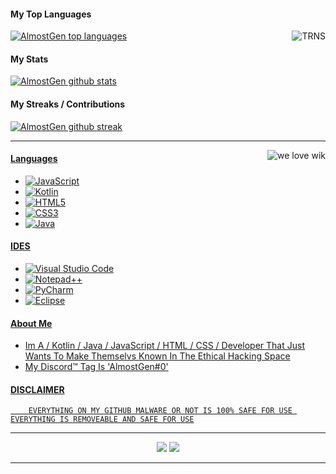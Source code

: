 <p align="center">

#### My Top Languages
[![AlmostGen top languages](https://github-readme-stats.vercel.app/api/top-langs/?username=AlmostGen&theme=blue-green)](https://github.com/AlmostGen/github-readme-stats) <img alt="TRNS" src="https://tenor.com/view/goku-black-dbs-saiyan-smirk-gif-9727389.gif" align="right"/>
#### My Stats
[![AlmostGen github stats](https://github-readme-stats.vercel.app/api?username=AlmostGen&theme=blue-green)](https://github.com/AlmostGen/github-readme-stats)
#### My Streaks / Contributions
[![AlmostGen github streak](https://github-readme-streak-stats.herokuapp.com/?user=AlmostGen&theme=blue-green)](https://github.com/AlmostGen/github-readme-streak-stats)
</p>




---
<a href="https://www.youtube.com/@almostgen"><img alt="we love wik" src="https://media2.giphy.com/media/cb9aF9tDyiRkYbz3BX/giphy.gif?cid=ecf05e47tv2do352rpa89f60g1h0eh8y9sy4h28yssawt36p&ep=v1_gifs_search&rid=giphy.gif&ct=g" align="right"/>
#### Languages
- ![JavaScript](https://img.shields.io/badge/javascript-%23323330.svg?style=for-the-badge&logo=javascript&logoColor=%23F7DF1E)
- ![Kotlin](https://img.shields.io/badge/kotlin-%237F52FF.svg?style=for-the-badge&logo=kotlin&logoColor=white)
- ![HTML5](https://img.shields.io/badge/html5-%23E34F26.svg?style=for-the-badge&logo=html5&logoColor=white)
-  ![CSS3](https://img.shields.io/badge/css3-%231572B6.svg?style=for-the-badge&logo=css3&logoColor=white)
- ![Java](https://img.shields.io/badge/java-%23ED8B00.svg?style=for-the-badge&logo=openjdk&logoColor=white)

    
#### IDES
- ![Visual Studio Code](https://img.shields.io/badge/Visual%20Studio%20Code-0078d7.svg?style=for-the-badge&logo=visual-studio-code&logoColor=white)
- ![Notepad++](https://img.shields.io/badge/Notepad++-90E59A.svg?style=for-the-badge&logo=notepad%2b%2b&logoColor=black)
- ![PyCharm](https://img.shields.io/badge/pycharm-143?style=for-the-badge&logo=pycharm&logoColor=black&color=black&labelColor=green)
- ![Eclipse](https://img.shields.io/badge/Eclipse-FE7A16.svg?style=for-the-badge&logo=Eclipse&logoColor=white)

#### About Me
- Im A / Kotlin / Java / JavaScript / HTML / CSS / Developer That Just Wants To Make Themselvs Known In The Ethical Hacking Space
- My Discord™ Tag Is 'AlmostGen#0'
    
    
#### DISCLAIMER
    
        EVERYTHING ON MY GITHUB MALWARE OR NOT IS 100% SAFE FOR USE EVERYTHING IS REMOVEABLE AND SAFE FOR USE
    
---
<p align="center">
    <a href="https://discord.gg/qnpCSnv7Qb"><img src="https://img.shields.io/badge/-wmoon-5d7dff?style=flat-square&logo=discord"/></a>
    <a href="https://www.youtube.com/@almostgen"><img src="https://img.shields.io/badge/-AlmostGen-5d7dff?style=flat-square&logo=youtube"/></a>
</p>

---
